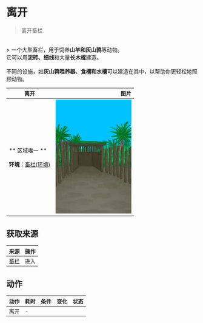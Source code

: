 # 离开  
> 离开畜栏  
<br>  
> 一个大型畜栏，用于饲养<b>山羊和灰山鹑</b>等动物。<br>它可以用<b>泥砖、细线</b>和大量<b>长木棍</b>建造。<br><br>不同的设施，如<b>灰山鹑喂养器、食槽和水槽</b>可以建造在其中，以帮助你更轻松地照顾动物。  
  
  离开  |   图片   
 ----  |  ----:   
 ** 区域唯一 **<br><br>**环境：**[畜栏(环境)](Env_Enclosure.md)  |  <img decoding="async" src="Sprite/Coop.png" href="a.md" style="max-width:300px;max-height:300px;">   
  
## 获取来源  
来源  |  操作  
----  |  ----  
[畜栏](EnclosureEntrance.md)  |  进入  
## 动作  
动作  |  耗时  |  条件  |  变化  |  状态  
----  |  ----  |  ----  |  ----  |  ----  
离开<br>  |  -  |    |    |    
